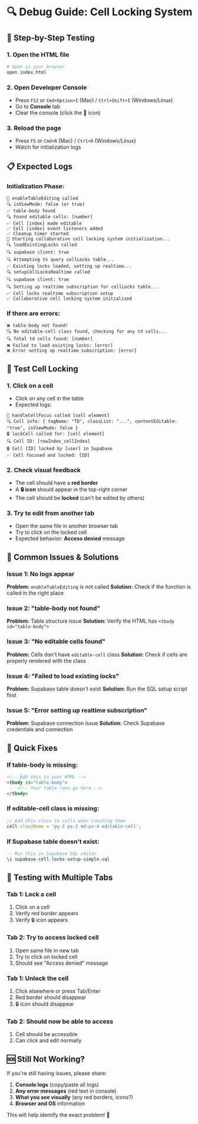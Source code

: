 # 🔍 Debug Guide: Cell Locking System

## 🚀 Step-by-Step Testing

### 1. **Open the HTML file**
```bash
# Open in your browser
open index.html
```

### 2. **Open Developer Console**
- Press `F12` or `Cmd+Option+I` (Mac) / `Ctrl+Shift+I` (Windows/Linux)
- Go to **Console** tab
- Clear the console (click the 🚫 icon)

### 3. **Reload the page**
- Press `F5` or `Cmd+R` (Mac) / `Ctrl+R` (Windows/Linux)
- Watch for initialization logs

## 📋 Expected Logs

### **Initialization Phase:**
```
🚀 enableTableEditing called
🔍 isViewMode: false (or true)
✅ table-body found
🔍 Found editable cells: [number]
✅ Cell [index] made editable
✅ Cell [index] event listeners added
✅ Cleanup timer started
🚀 Starting collaborative cell locking system initialization...
🔍 loadExistingLocks called
🔍 supabase client: true
🔍 Attempting to query cellLocks table...
✅ Existing locks loaded, setting up realtime...
🔍 setupCellLocksRealtime called
🔍 supabase client: true
🔍 Setting up realtime subscription for cellLocks table...
✅ Cell locks realtime subscription setup
✅ Collaborative cell locking system initialized
```

### **If there are errors:**
```
❌ table-body not found!
🔍 No editable-cell class found, checking for any td cells...
🔍 Total td cells found: [number]
❌ Failed to load existing locks: [error]
❌ Error setting up realtime subscription: [error]
```

## 🎯 Test Cell Locking

### **1. Click on a cell**
- Click on any cell in the table
- Expected logs:
```
🎯 handleCellFocus called [cell element]
🔍 Cell info: { tagName: "TD", classList: "...", contentEditable: "true", isViewMode: false }
🔒 lockCell called for: [cell element]
🔍 Cell ID: [rowIndex_cellIndex]
🔒 Cell [ID] locked by [user] in Supabase
✅ Cell focused and locked: [ID]
```

### **2. Check visual feedback**
- The cell should have a **red border**
- A **🔒 icon** should appear in the top-right corner
- The cell should be **locked** (can't be edited by others)

### **3. Try to edit from another tab**
- Open the same file in another browser tab
- Try to click on the locked cell
- Expected behavior: **Access denied** message

## 🚨 Common Issues & Solutions

### **Issue 1: No logs appear**
**Problem:** `enableTableEditing` is not called
**Solution:** Check if the function is called in the right place

### **Issue 2: "table-body not found"**
**Problem:** Table structure issue
**Solution:** Verify the HTML has `<tbody id="table-body">`

### **Issue 3: "No editable cells found"**
**Problem:** Cells don't have `editable-cell` class
**Solution:** Check if cells are properly rendered with the class

### **Issue 4: "Failed to load existing locks"**
**Problem:** Supabase table doesn't exist
**Solution:** Run the SQL setup script first

### **Issue 5: "Error setting up realtime subscription"**
**Problem:** Supabase connection issue
**Solution:** Check Supabase credentials and connection

## 🔧 Quick Fixes

### **If table-body is missing:**
```html
<!-- Add this to your HTML -->
<tbody id="table-body">
    <!-- Your table rows go here -->
</tbody>
```

### **If editable-cell class is missing:**
```javascript
// Add this class to cells when creating them
cell.className = 'py-2 px-2 md:px-4 editable-cell';
```

### **If Supabase table doesn't exist:**
```sql
-- Run this in Supabase SQL editor
\i supabase-cell-locks-setup-simple.sql
```

## 📱 Testing with Multiple Tabs

### **Tab 1: Lock a cell**
1. Click on a cell
2. Verify red border appears
3. Verify 🔒 icon appears

### **Tab 2: Try to access locked cell**
1. Open same file in new tab
2. Try to click on locked cell
3. Should see "Access denied" message

### **Tab 1: Unlock the cell**
1. Click elsewhere or press Tab/Enter
2. Red border should disappear
3. 🔒 icon should disappear

### **Tab 2: Should now be able to access**
1. Cell should be accessible
2. Can click and edit normally

## 🆘 Still Not Working?

If you're still having issues, please share:

1. **Console logs** (copy/paste all logs)
2. **Any error messages** (red text in console)
3. **What you see visually** (any red borders, icons?)
4. **Browser and OS** information

This will help identify the exact problem! 🎯
